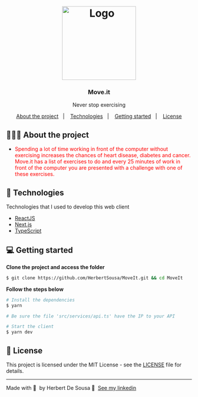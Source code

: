 <h1 align="center">
	<img alt="Logo" src="https://github.com/HerbertSousa/MoveIt/blob/main/moveitblue.png" width="200px" />
</h1>

<h3 align="center">
  Move.it
</h3>

<p align="center">Never stop exercising</p>

<p align="center">
  <a href="#-about-the-project">About the project</a>&nbsp;&nbsp;&nbsp;|&nbsp;&nbsp;&nbsp;
  <a href="#-technologies">Technologies</a>&nbsp;&nbsp;&nbsp;|&nbsp;&nbsp;&nbsp;
  <a href="#-getting-started">Getting started</a>&nbsp;&nbsp;&nbsp;|&nbsp;&nbsp;&nbsp;
  <a href="#-license">License</a>
</p>

## 👨🏻‍💻 About the project

- <p style="color: red;">Spending a lot of time working in front of the computer without exercising increases the chances of heart disease, diabetes and cancer. Move.it has a list of exercises to do and every 25 minutes of work in front of the computer you are presented with a challenge with one of these exercises.</p>

## 🚀 Technologies

Technologies that I used to develop this web client

- [ReactJS](https://reactjs.org/)
- [Next.js](https://nextjs.org/)
- [TypeScript](https://www.typescriptlang.org/)

## 💻 Getting started

**Clone the project and access the folder**

```bash
$ git clone https://github.com/HerbertSousa/MoveIt.git && cd MoveIt
```

**Follow the steps below**

```bash
# Install the dependencies
$ yarn

# Be sure the file 'src/services/api.ts' have the IP to your API

# Start the client
$ yarn dev
```

## 📝 License

This project is licensed under the MIT License - see the [LICENSE](LICENSE) file for details.

---

Made with 💜 &nbsp;by Herbert De Sousa 👋 &nbsp;[See my linkedin](https://www.linkedin.com/in/herbert-sampaio-5ba26816a/)
